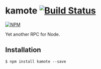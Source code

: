 kamote [![Build Status](https://travis-ci.org/majimboo/kamote.svg)](https://travis-ci.org/majimboo/kamote)
======

[![NPM](https://nodei.co/npm/kamote.png?downloads=true)](https://nodei.co/npm/kamote/)

Yet another RPC for Node.

Installation
------------

    $ npm install kamote --save

